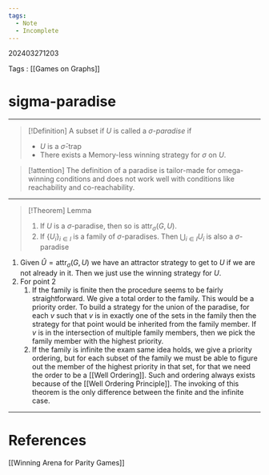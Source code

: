```yaml
---
tags:
  - Note
  - Incomplete
---
```

202403271203

Tags : [[Games on Graphs]]
# sigma-paradise
---
>[!Definition]
>A subset if $U$ is called a $\sigma$-*paradise* if 
>- $U$ is a $\bar{\sigma}$-trap
>- There exists a Memory-less winning strategy for $\sigma$ on $U$.

>[!attention]
>The definition of a paradise is tailor-made for omega-winning conditions and does not work well with conditions like reachability and co-reachability.

---
>[!Theorem] Lemma
>1. If $U$ is a $\sigma$-paradise, then so is $\text{attr}_{\sigma}(G, U)$.
>2. If $\{ U_{i} \}_{i\in I}$ is a family of $\sigma$-paradises. Then $\bigcup_{i\in I}U_{i}$ is also a $\sigma$-paradise

1. Given $\hat{U}=\text{attr}_{\sigma}(G, U)$ we have an attractor strategy to get to $U$ if we are not already in it. Then we just use the winning strategy for $U$.
2. For point 2
	1. If the family is finite then the procedure seems to be fairly straightforward. We give a total order to the family. This would be a priority order. To build a strategy for the union of the paradise, for each $v$ such that $v$ is in exactly one of the sets in the family then the strategy for that point would be inherited from the family member. If $v$ is in the intersection of multiple family members, then we pick the family member with the highest priority.
	2. If the family is infinite the exam same idea holds, we give a priority ordering, but for each subset of the family we must be able to figure out the member of the highest priority in that set, for that we need the order to be a [[Well Ordering]]. Such and ordering always exists because of the [[Well Ordering Principle]]. The invoking of this theorem is the only difference between the finite and the infinite case.


---
# References
[[Winning Arena for Parity Games]]